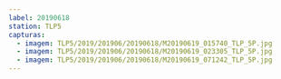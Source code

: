 ```yaml
---
label: 20190618
station: TLP5
capturas:
  - imagem: TLP5/2019/201906/20190618/M20190619_015740_TLP_5P.jpg
  - imagem: TLP5/2019/201906/20190618/M20190619_023305_TLP_5P.jpg
  - imagem: TLP5/2019/201906/20190618/M20190619_071242_TLP_5P.jpg
---
```

